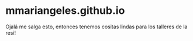 # mmariangeles.github.io
Ojalá me salga esto, entonces tenemos cositas lindas para los talleres de la resi!
